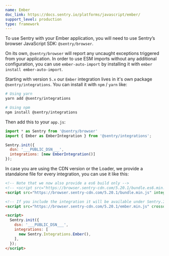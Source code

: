 ```yaml
---
name: Ember
doc_link: https://docs.sentry.io/platforms/javascript/ember/
support_level: production
type: framework
---
```

To use Sentry with your Ember application, you will need to use Sentry’s browser JavaScript SDK: `@sentry/browser`.

On its own, `@sentry/browser` will report any uncaught exceptions triggered from your application.
In order to use ESM imports without any additional configuration, you can use `ember-auto-import`
by installing it with `ember install ember-auto-import`.

Starting with version `5.x` our `Ember` integration lives in it's own package `@sentry/integrations`.
You can install it with `npm` / `yarn` like:

```bash
# Using yarn
yarn add @sentry/integrations

# Using npm
npm install @sentry/integrations
```

Then add this to your `app.js`:

```javascript
import * as Sentry from '@sentry/browser'
import { Ember as EmberIntegration } from '@sentry/integrations';

Sentry.init({
  dsn: '___PUBLIC_DSN___',
  integrations: [new EmberIntegration()]
});
```

In case you are using the CDN version or the Loader, we provide a standalone file for every integration, you can use it
like this:

```html
<!-- Note that we now also provide a es6 build only -->
<!-- <script src="https://browser.sentry-cdn.com/5.20.1/bundle.es6.min.js" integrity="sha384-vX2xdItiRzNmed/VJFb8J4h2p35hYqkdTI9+xNOueKEcr7iipZy17fplNS0ikHL0" crossorigin="anonymous"></script> -->
<script src="https://browser.sentry-cdn.com/5.20.1/bundle.min.js" integrity="sha384-O8HdAJg1h8RARFowXd2J/r5fIWuinSBtjhwQoPesfVILeXzGpJxvyY/77OaPPXUo" crossorigin="anonymous"></script>

<!-- If you include the integration it will be available under Sentry.Integrations.Ember -->
<script src="https://browser.sentry-cdn.com/5.20.1/ember.min.js" crossorigin="anonymous"></script>

<script>
  Sentry.init({
    dsn: '___PUBLIC_DSN___',
    integrations: [
      new Sentry.Integrations.Ember(),
    ],
  });
</script>
```

<!-- TODO-ADD-VERIFICATION-EXAMPLE -->
